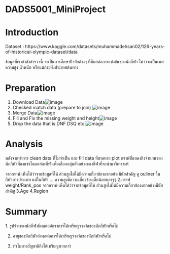 # DADS5001_MiniProject
<h1>Introduction</h1>
  Dataset : https://www.kaggle.com/datasets/muhammadehsan02/126-years-of-historical-olympic-dataset/data
  <p>ข้อมูลที่เรากำลังสำรวจนี้ จะเป็นการศึกษาปัจจัยต่างๆ ที่มีผลต่อการแข่งขันของนักกีฬา ไม่ว่าจะเป็นเพศ ความสูง น้ำหนัก หรือแม้กระทั่งประเทศต้นทาง</p>

<h1>Preparation</h1>

  1. Download Data![image](https://github.com/user-attachments/assets/afad997d-ca00-4b4e-a1e1-560df655835a)
  2. Checked match data (prepare to join) ![image](https://github.com/user-attachments/assets/a3d40338-70d4-4bfb-9414-78a5eb29752b)
  3. Merge Data![image](https://github.com/user-attachments/assets/cfbfa404-4205-4153-b4a3-010d0fa55e57)
  4. Fill and Fix the missing weight and height![image](https://github.com/user-attachments/assets/40455fdd-5c44-4f12-b8c5-14b2093e3fb3)
  5. Drop the data that is DNF DSQ etc.![image](https://github.com/user-attachments/assets/03a1d247-4945-49c6-9139-b1c588593954)

<h1>Analysis</h1>
  หลังจากทำการ clean data ที่ไม่จำเป็น และ fill data ที่ขาดหาย plot กราฟที่แสดงถึงจำนวนของนักกีฬาที่ลงแข่งในแตจ่ละกีฬาเพื่อเลือกกลุ่มตัวอย่างของกีฬาที่จะนำมาวิเคราะห์
  


 

  
  จากกราฟ เห็นได้ว่าจากข้อมูลที่ได้ ส่วนสูงไม่ได้มีความเกี่ยวข้องมากอย่างมีนัยสำคัญ
  ดู ouliner ในกีฬาบางประเภท
  แต่ในกีฬา ... ความสูงมีความเกี่ยวข้องเล็กน้อยบลาๆๆ
  2.กราฟ weight/Rank_pos
  จากกราฟ เห็นได้ว่าจากข้อมูลที่ได้ ส่วนสูงไม่ได้มีความเกี่ยวข้องมากอย่างมีนัยสำคัญ
  3.Age
  4.Region

  
<h1>Summary</h1>
  1. รูปร่างของนักกีฬามีผลต่ออัตราการได้เหรียญรางวัลของนักกีฬาหรือไม่
  
  2. อายุของนักกีฬาส่งผลต่อการได้เหรียญรางวัลของนักกีฬาหรือไม่

  3. ทำไมบางสัญชาติถึงได้เหรียญมากกว่า


